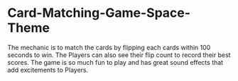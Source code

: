 # Card-Matching-Game-Space-Theme
The mechanic is to match the cards by flipping each cards within 100 seconds to win. The Players can also see their flip count to record their best scores. The game is so much fun to play and has great sound effects that add excitements to Players.
